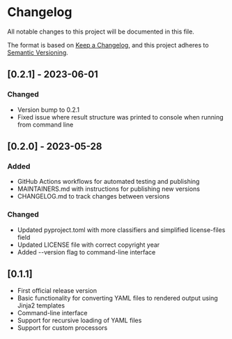 # Changelog

All notable changes to this project will be documented in this file.

The format is based on [Keep a Changelog](https://keepachangelog.com/en/1.0.0/),
and this project adheres to [Semantic Versioning](https://semver.org/spec/v2.0.0.html).

## [0.2.1] - 2023-06-01

### Changed
- Version bump to 0.2.1
- Fixed issue where result structure was printed to console when running from command line

## [0.2.0] - 2023-05-28

### Added
- GitHub Actions workflows for automated testing and publishing
- MAINTAINERS.md with instructions for publishing new versions
- CHANGELOG.md to track changes between versions

### Changed
- Updated pyproject.toml with more classifiers and simplified license-files field
- Updated LICENSE file with correct copyright year
- Added --version flag to command-line interface

## [0.1.1]

- First official release version
- Basic functionality for converting YAML files to rendered output using Jinja2 templates
- Command-line interface
- Support for recursive loading of YAML files
- Support for custom processors
